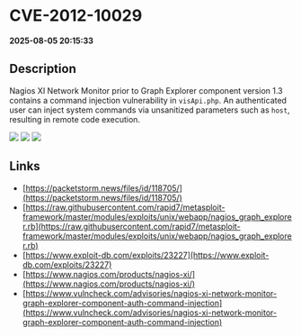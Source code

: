 # CVE-2012-10029

**2025-08-05 20:15:33**

## Description
Nagios XI Network Monitor prior to Graph Explorer component version 1.3 contains a command injection vulnerability in `visApi.php`. An authenticated user can inject system commands via unsanitized parameters such as `host`, resulting in remote code execution.

![](https://img.shields.io/static/v1?label=Score&message=8.6&color=red)
![](https://img.shields.io/static/v1?label=Severity&message=HIGH&color=red)
![](https://img.shields.io/static/v1?label=CWE&message=RCE&color=green)

## Links
- [https://packetstorm.news/files/id/118705/](https://packetstorm.news/files/id/118705/)
- [https://raw.githubusercontent.com/rapid7/metasploit-framework/master/modules/exploits/unix/webapp/nagios_graph_explorer.rb](https://raw.githubusercontent.com/rapid7/metasploit-framework/master/modules/exploits/unix/webapp/nagios_graph_explorer.rb)
- [https://www.exploit-db.com/exploits/23227](https://www.exploit-db.com/exploits/23227)
- [https://www.nagios.com/products/nagios-xi/](https://www.nagios.com/products/nagios-xi/)
- [https://www.vulncheck.com/advisories/nagios-xi-network-monitor-graph-explorer-component-auth-command-injection](https://www.vulncheck.com/advisories/nagios-xi-network-monitor-graph-explorer-component-auth-command-injection)
